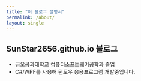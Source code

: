 ```yaml
---
title: "이 블로그 설명서"
permalink: /about/
layout: single
---
```


## SunStar2656.github.io 블로그

+ 금오공과대학교 컴퓨터소프트웨어공학과 졸업
+ C#/WPF를 사용해 윈도우 응용프로그램 개발중입니다.
